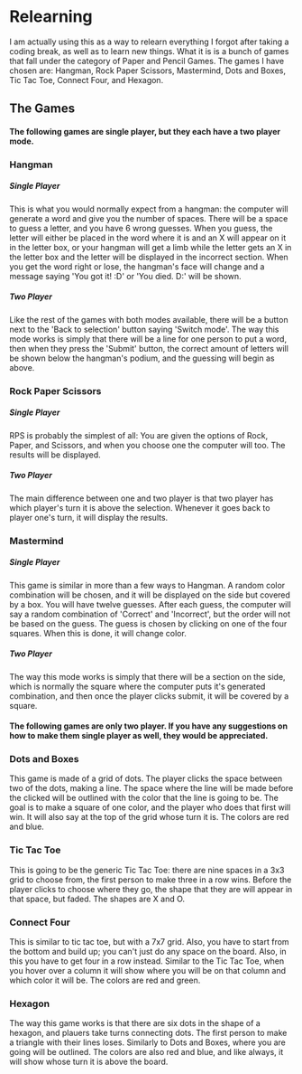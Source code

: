 # Relearning
I am actually using this as a way to relearn everything I forgot after taking a coding break, as well as to learn new things. What it is is a bunch of games that fall under the category of Paper and Pencil Games. The games I have chosen are: Hangman, Rock Paper Scissors, Mastermind, Dots and Boxes, Tic Tac Toe, Connect Four, and Hexagon. 
## The Games
#### The following games are single player, but they each have a two player mode.
### Hangman
##### Single Player
This is what you would normally expect from a hangman: the computer will generate a word and give you the number of spaces. There will be a space to guess a letter, and you have 6 wrong guesses. When you guess, the letter will either be placed in the word where it is and an X will appear on it in the letter box, or your hangman will get a limb while the letter gets an X in the letter box and the letter will be displayed in the incorrect section. When you get the word right or lose, the hangman's face will change and a message saying 'You got it! :D' or 'You died. D:' will be shown.
##### Two Player
Like the rest of the games with both modes available, there will be a button next to the 'Back to selection' button saying 'Switch mode'. The way this mode works is simply that there will be a line for one person to put a word, then when they press the 'Submit' button, the correct amount of letters will be shown below the hangman's podium, and the guessing will begin as above.
### Rock Paper Scissors
##### Single Player
RPS is probably the simplest of all: You are given the options of Rock, Paper, and Scissors, and when you choose one the computer will too. The results will be displayed.
##### Two Player
The main difference between one and two player is that two player has which player's turn it is above the selection. Whenever it goes back to player one's turn, it will display the results.
### Mastermind
##### Single Player
This game is similar in more than a few ways to Hangman. A random color combination will be chosen, and it will be displayed on the side but covered by a box. You will have twelve guesses. After each guess, the computer will say a random combination of 'Correct' and 'Incorrect', but the order will not be based on the guess. The guess is chosen by clicking on one of the four squares. When this is done, it will change color. 
##### Two Player
The way this mode works is simply that there will be a section on the side, which is normally the square where the computer puts it's generated combination, and then once the player clicks submit, it will be covered by a square.
#### The following games are only two player. If you have any suggestions on how to make them single player as well, they would be appreciated.
### Dots and Boxes
This game is made of a grid of dots. The player clicks the space between two of the dots, making a line. The space where the line will be made before the clicked will be outlined with the color that the line is going to be. The goal is to make a square of one color, and the player who does that first will win. It will also say at the top of the grid whose turn it is. The colors are red and blue.
### Tic Tac Toe
This is going to be the generic Tic Tac Toe: there are nine spaces in a 3x3 grid to choose from, the first person to make three in a row wins. Before the player clicks to choose where they go, the shape that they are will appear in that space, but faded. The shapes are X and O.
### Connect Four
This is similar to tic tac toe, but with a 7x7 grid. Also, you have to start from the bottom and build up; you can't just do any space on the board. Also, in this you have to get four in a row instead. Similar to the Tic Tac Toe, when you hover over a column it will show where you will be on that column and which color it will be. The colors are red and green.
### Hexagon
The way this game works is that there are six dots in the shape of a hexagon, and plauers take turns connecting dots. The first person to make a triangle with their lines loses. Similarly to Dots and Boxes, where you are going will be outlined. The colors are also red and blue, and like always, it will show whose turn it is above the board.